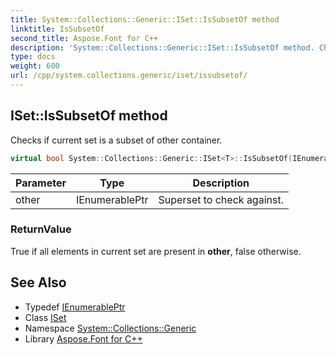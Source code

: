 ```yaml
---
title: System::Collections::Generic::ISet::IsSubsetOf method
linktitle: IsSubsetOf
second_title: Aspose.Font for C++
description: 'System::Collections::Generic::ISet::IsSubsetOf method. Checks if current set is a subset of other container in C++.'
type: docs
weight: 600
url: /cpp/system.collections.generic/iset/issubsetof/
---
```

## ISet::IsSubsetOf method


Checks if current set is a subset of other container.

```cpp
virtual bool System::Collections::Generic::ISet<T>::IsSubsetOf(IEnumerablePtr other)=0
```


| Parameter | Type | Description |
| --- | --- | --- |
| other | IEnumerablePtr | Superset to check against. |

### ReturnValue

True if all elements in current set are present in **other**, false otherwise.

## See Also

* Typedef [IEnumerablePtr](../ienumerableptr/)
* Class [ISet](../)
* Namespace [System::Collections::Generic](../../)
* Library [Aspose.Font for C++](../../../)

